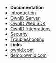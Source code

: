 - **Documentation**
- [Introduction](/)
- [OwnID Server](server-sdk)
- [OwnID Web SDK](frontend-sdk)
- [OwnID Integrations](gigya)
- [Security](security)
- [Troubleshooting](troubleshooting)
- **Links**
- [ownid.com](https://ownid.com)
- [demo.ownid.com](https://demo.ownid.com)
